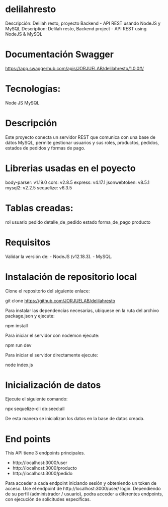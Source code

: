# delilahresto
Descripción: Delilah resto, proyecto Backend - API REST usando NodeJS y MySQL
Description: Delilah resto, Backend project - API REST using NodeJS & MySQL

# Documentación Swagger
https://app.swaggerhub.com/apis/JORJUELAB/delilahresto/1.0.0#/

# Tecnologías:
Node JS
MySQL


# Descripción
Este proyecto conecta un servidor REST que comunica con una base de dátos MySQL, permite gestionar usuarios y sus roles, productos, pedidos, estados de pedidos y formas de pago.

#  Librerias usadas en el poyecto

body-parser: v1.19.0
cors: v2.8.5
express: v4.17.1 
jsonwebtoken: v8.5.1
mysql2: v2.2.5
sequelize: v6.3.5

#  Tablas creadas:

rol
usuario
pedido
detalle_de_pedido
estado
forma_de_pago
producto


# Requisitos
Validar la versión de:
    - NodeJS (v12.18.3).
    - MySQL.

# Instalación de repositorio local

Clone el repositorio del siguiente enlace:

git clone https://github.com/JORJUELAB/delilahresto

Para instalar las dependencias necesarias, ubiquese en la ruta del archivo package.json y ejecute:

npm install

Para iniciar el servidor con nodemon ejecute:

npm run dev

Para iniciar el servidor directamente ejecute:

node index.js


# Inicialización de datos

Ejecute el siguiente comando:

npx sequelize-cli db:seed:all

De esta manera se inicializan los datos en la base de datos creada. 

# End points

This API tiene 3 endpoints principales. 

- http://localhost:3000/user
- http://localhost:3000/producto
- http://localhost:3000/pedido

Para acceder a cada endpoint iniciando sesión y obteniendo un token de acceso.
Use el endpoint de http://localhost:3000/user/ login. Dependiendo de su perfil (administrador / usuario), podra acceder a diferentes endpoints, con ejecución de solicitudes específicas. 